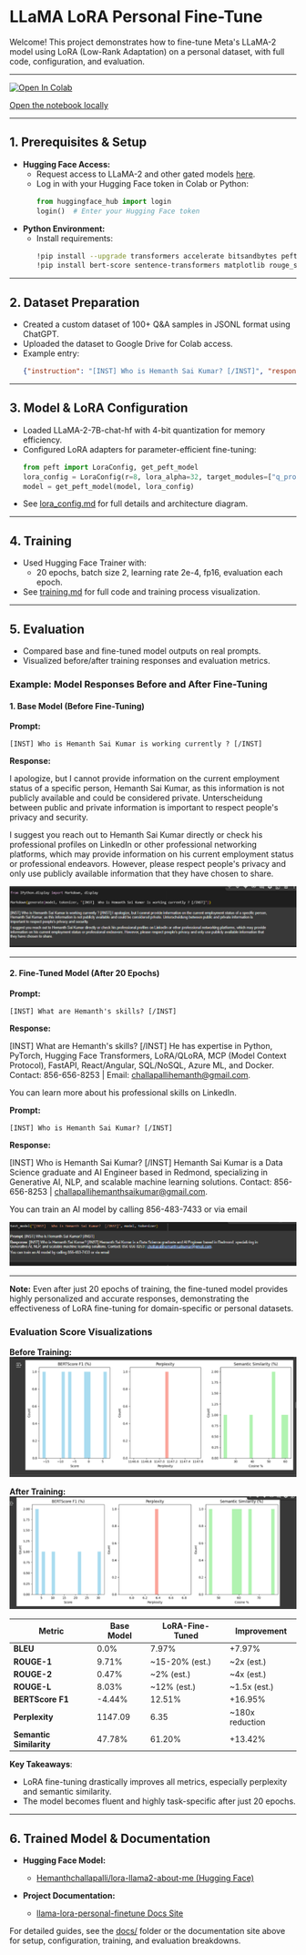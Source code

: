 
# LLaMA LoRA Personal Fine-Tune

Welcome! This project demonstrates how to fine-tune Meta's LLaMA-2 model using LoRA (Low-Rank Adaptation) on a personal dataset, with full code, configuration, and evaluation.

---


[![Open In Colab](https://colab.research.google.com/assets/colab-badge.svg)](https://colab.research.google.com/github/ChallapalliHemanthsaikumar/llama-lora-personal-finetune/blob/main/notebooks/LLaMA_LoRA_Personal_Finetune.ipynb)



[Open the notebook locally](notebooks/LLaMA_LoRA_Personal_Finetune.ipynb)

---


## 1. Prerequisites & Setup

- **Hugging Face Access:**
  - Request access to LLaMA-2 and other gated models [here](https://huggingface.co/settings/models).
  - Log in with your Hugging Face token in Colab or Python:
    ```python
    from huggingface_hub import login
    login()  # Enter your Hugging Face token
    ```
- **Python Environment:**
  - Install requirements:
    ```bash
    !pip install --upgrade transformers accelerate bitsandbytes peft
    !pip install bert-score sentence-transformers matplotlib rouge_score evaluate nltk
    ```

---

## 2. Dataset Preparation

- Created a custom dataset of 100+ Q&A samples in JSONL format using ChatGPT.
- Uploaded the dataset to Google Drive for Colab access.
- Example entry:
  ```json
  {"instruction": "[INST] Who is Hemanth Sai Kumar? [/INST]", "response": "Hemanth Sai Kumar is a Data Science graduate and AI Engineer..."}
  ```

---

## 3. Model & LoRA Configuration

- Loaded LLaMA-2-7B-chat-hf with 4-bit quantization for memory efficiency.
- Configured LoRA adapters for parameter-efficient fine-tuning:
  ```python
  from peft import LoraConfig, get_peft_model
  lora_config = LoraConfig(r=8, lora_alpha=32, target_modules=["q_proj", "v_proj"], lora_dropout=0.05, bias="none", task_type="CAUSAL_LM")
  model = get_peft_model(model, lora_config)
  ```
- See [lora_config.md](docs/lora_config.md) for full details and architecture diagram.

---

## 4. Training

- Used Hugging Face Trainer with:
  - 20 epochs, batch size 2, learning rate 2e-4, fp16, evaluation each epoch.
- See [training.md](docs/training.md) for full code and training process visualization.

---


## 5. Evaluation

- Compared base and fine-tuned model outputs on real prompts.
- Visualized before/after training responses and evaluation metrics.

### Example: Model Responses Before and After Fine-Tuning

#### 1. Base Model (Before Fine-Tuning)

**Prompt:**

```text
[INST] Who is Hemanth Sai Kumar is working currently ? [/INST]
```

**Response:**

I apologize, but I cannot provide information on the current employment status of a specific person, Hemanth Sai Kumar, as this information is not publicly available and could be considered private. Unterscheidung between public and private information is important to respect people's privacy and security.

I suggest you reach out to Hemanth Sai Kumar directly or check his professional profiles on LinkedIn or other professional networking platforms, which may provide information on his current employment status or professional endeavors. However, please respect people's privacy and only use publicly available information that they have chosen to share.

![Base Model Output (Before Training)](docs/images/before_training.png)

---

#### 2. Fine-Tuned Model (After 20 Epochs)

**Prompt:**

```text
[INST] What are Hemanth's skills? [/INST]
```

**Response:**

[INST] What are Hemanth's skills? [/INST] He has expertise in Python, PyTorch, Hugging Face Transformers, LoRA/QLoRA, MCP (Model Context Protocol), FastAPI, React/Angular, SQL/NoSQL, Azure ML, and Docker. Contact: 856-656-8253 | Email: challapallihemanth@gmail.com.

You can learn more about his professional skills on LinkedIn.

**Prompt:**

```text
[INST] Who is Hemanth Sai Kumar? [/INST]
```

**Response:**

[INST] Who is Hemanth Sai Kumar? [/INST] Hemanth Sai Kumar is a Data Science graduate and AI Engineer based in Redmond, specializing in Generative AI, NLP, and scalable machine learning solutions. Contact: 856-656-8253 | challapallihemanthsaikumar@gmail.com.

You can train an AI model by calling 856-483-7433 or via email

![Fine-Tuned Model Output (After Training)](docs/images/after_training.png)

---

**Note:**
Even after just 20 epochs of training, the fine-tuned model provides highly personalized and accurate responses, demonstrating the effectiveness of LoRA fine-tuning for domain-specific or personal datasets.

### Evaluation Score Visualizations

**Before Training:**
![Evaluation Scores Before Training](docs/images/before_training_eval.png)

**After Training:**
![Evaluation Scores After Training](docs/images/after_training_eval.png)

| **Metric**              | **Base Model**                     | **LoRA-Fine-Tuned**               | **Improvement**                     |
|-------------------------|------------------------------------|------------------------------------|-------------------------------------|
| **BLEU**                | 0.0%                              | 7.97%                             | +7.97%                             |
| **ROUGE-1**             | 9.71%                             | ~15-20% (est.)                    | ~2x (est.)                         |
| **ROUGE-2**             | 0.47%                             | ~2% (est.)                        | ~4x (est.)                         |
| **ROUGE-L**             | 8.03%                             | ~12% (est.)                       | ~1.5x (est.)                       |
| **BERTScore F1**        | -4.44%                            | 12.51%                            | +16.95%                            |
| **Perplexity**          | 1147.09                           | 6.35                              | ~180x reduction                    |
| **Semantic Similarity** | 47.78%                            | 61.20%                            | +13.42%                            |

**Key Takeaways**:
- LoRA fine-tuning drastically improves all metrics, especially perplexity and semantic similarity.
- The model becomes fluent and highly task-specific after just 20 epochs.

---


## 6. Trained Model & Documentation

- **Hugging Face Model:**
  - [Hemanthchallapalli/lora-llama2-about-me (Hugging Face)](https://huggingface.co/Hemanthchallapalli/lora-llama2-about-me)

- **Project Documentation:**
  - [llama-lora-personal-finetune Docs Site](https://challapallihemanthsaikumar.github.io/llama-lora-personal-finetune/)

For detailed guides, see the [docs/](docs/) folder or the documentation site above for setup, configuration, training, and evaluation breakdowns.

